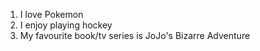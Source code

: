 1. I love Pokemon
2. I enjoy playing hockey
3. My favourite book/tv series is JoJo's Bizarre Adventure
